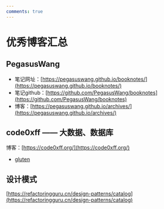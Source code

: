 ```yaml
---
comments: true
---
```


# 优秀博客汇总

## PegasusWang
* 笔记网址：[https://pegasuswang.github.io/booknotes/](https://pegasuswang.github.io/booknotes/)
* 笔记github：[https://github.com/PegasusWang/booknotes](https://github.com/PegasusWang/booknotes)
* 博客：[https://pegasuswang.github.io/archives/](https://pegasuswang.github.io/archives/)

## code0xff —— 大数据、数据库
博客：[https://code0xff.org/](https://code0xff.org/)

* [gluten](https://code0xff.org/post/2023/08/gluten%E5%92%8C%E7%9B%B8%E5%85%B3%E4%BE%9D%E8%B5%96/)

## 设计模式
[https://refactoringguru.cn/design-patterns/catalog](https://refactoringguru.cn/design-patterns/catalog)
